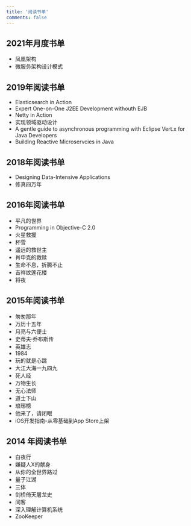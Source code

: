 ```yaml
---
title: '阅读书单'
comments: false
---
```


## 2021年月度书单

- 凤凰架构
- 微服务架构设计模式

## 2019年阅读书单

- Elasticsearch in Action
- Expert One-on-One J2EE Development withouth EJB
- Netty in Action
- 实现领域驱动设计
- A gentle guide to asynchronous programming with Eclipse Vert.x for Java Developers
- Building Reactive Microservcies in Java

## 2018年阅读书单

- Designing Data-Intensive Applications
- 修真四万年

## 2016年阅读书单

- 平凡的世界
- Programming in Objective-C 2.0
- 火星救援
- 杯雪
- 遥远的救世主
- 肖申克的救赎
- 生命不息，折腾不止
- 吉祥纹莲花楼
- 将夜

## 2015年阅读书单

- 匆匆那年
- 万历十五年
- 月亮与六便士
- 史蒂夫·乔布斯传
- 英雄志
- 1984
- 玩的就是心跳
- 大江大海一九四九
- 死人经
- 万物生长
- 无心法师
- 道士下山
- 琅琊榜
- 他来了，请闭眼
- iOS开发指南-从零基础到App Store上架

## 2014 年阅读书单

- 白夜行
- 嫌疑人X的献身
- 从你的全世界路过
- 量子江湖
- 三体
- 剑桥倚天屠龙史
- 间客
- 深入理解计算机系统
- ZooKeeper
